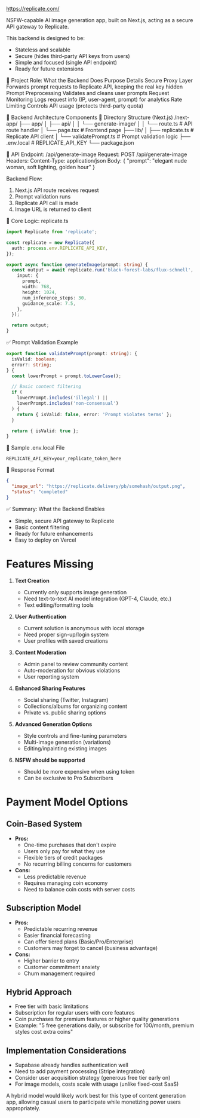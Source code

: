 https://replicate.com/

NSFW-capable AI image generation app, built on Next.js, acting as a secure API gateway to Replicate.

This backend is designed to be:

- Stateless and scalable
- Secure (hides third-party API keys from users)
- Simple and focused (single API endpoint)
- Ready for future extensions

🔧 Project Role: What the Backend Does
Purpose Details
Secure Proxy Layer Forwards prompt requests to Replicate API, keeping the real key hidden
Prompt Preprocessing Validates and cleans user prompts
Request Monitoring Logs request info (IP, user-agent, prompt) for analytics
Rate Limiting Controls API usage (protects third-party quota)

🧱 Backend Architecture Components
📁 Directory Structure (Next.js)
/next-app/
├── app/
│ ├── api/
│ │ └── generate-image/
│ │ └── route.ts # API route handler
│ └── page.tsx # Frontend page
├── lib/
│ ├── replicate.ts # Replicate API client
│ └── validatePrompt.ts # Prompt validation logic
├── .env.local # REPLICATE_API_KEY
└── package.json

🔄 API Endpoint: /api/generate-image
Request:
POST /api/generate-image
Headers:
Content-Type: application/json
Body:
{
"prompt": "elegant nude woman, soft lighting, golden hour"
}

Backend Flow:

1. Next.js API route receives request
2. Prompt validation runs
3. Replicate API call is made
4. Image URL is returned to client

🧠 Core Logic: replicate.ts

```typescript
import Replicate from 'replicate';

const replicate = new Replicate({
  auth: process.env.REPLICATE_API_KEY,
});

export async function generateImage(prompt: string) {
  const output = await replicate.run('black-forest-labs/flux-schnell', {
    input: {
      prompt,
      width: 768,
      height: 1024,
      num_inference_steps: 30,
      guidance_scale: 7.5,
    },
  });

  return output;
}
```

✅ Prompt Validation Example

```typescript
export function validatePrompt(prompt: string): {
  isValid: boolean;
  error?: string;
} {
  const lowerPrompt = prompt.toLowerCase();

  // Basic content filtering
  if (
    lowerPrompt.includes('illegal') ||
    lowerPrompt.includes('non-consensual')
  ) {
    return { isValid: false, error: 'Prompt violates terms' };
  }

  return { isValid: true };
}
```

📜 Sample .env.local File

```
REPLICATE_API_KEY=your_replicate_token_here
```

🔁 Response Format

```json
{
  "image_url": "https://replicate.delivery/pb/somehash/output.png",
  "status": "completed"
}
```

✅ Summary: What the Backend Enables

- Simple, secure API gateway to Replicate
- Basic content filtering
- Ready for future enhancements
- Easy to deploy on Vercel

# Features Missing

1. **Text Creation**

   - Currently only supports image generation
   - Need text-to-text AI model integration (GPT-4, Claude, etc.)
   - Text editing/formatting tools

2. **User Authentication**

   - Current solution is anonymous with local storage
   - Need proper sign-up/login system
   - User profiles with saved creations

3. **Content Moderation**

   - Admin panel to review community content
   - Auto-moderation for obvious violations
   - User reporting system

4. **Enhanced Sharing Features**

   - Social sharing (Twitter, Instagram)
   - Collections/albums for organizing content
   - Private vs. public sharing options

5. **Advanced Generation Options**

   - Style controls and fine-tuning parameters
   - Multi-image generation (variations)
   - Editing/inpainting existing images

6. **NSFW should be supported**
   - Should be more expensive when using token
   - Can be exclusive to Pro Subscribers

# Payment Model Options

## Coin-Based System

- **Pros:**
  - One-time purchases that don't expire
  - Users only pay for what they use
  - Flexible tiers of credit packages
  - No recurring billing concerns for customers
- **Cons:**
  - Less predictable revenue
  - Requires managing coin economy
  - Need to balance coin costs with server costs

## Subscription Model

- **Pros:**
  - Predictable recurring revenue
  - Easier financial forecasting
  - Can offer tiered plans (Basic/Pro/Enterprise)
  - Customers may forget to cancel (business advantage)
- **Cons:**
  - Higher barrier to entry
  - Customer commitment anxiety
  - Churn management required

## Hybrid Approach

- Free tier with basic limitations
- Subscription for regular users with core features
- Coin purchases for premium features or higher quality generations
- Example: "5 free generations daily, or subscribe for 100/month, premium styles cost extra coins"

## Implementation Considerations

- Supabase already handles authentication well
- Need to add payment processing (Stripe integration)
- Consider user acquisition strategy (generous free tier early on)
- For image models, costs scale with usage (unlike fixed-cost SaaS)

A hybrid model would likely work best for this type of content generation app, allowing casual users to participate while monetizing power users appropriately.
